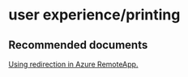 <properties
	pageTitle="user experience/printing"
	description="user experience/printing"
	service="microsoft.remoteapp"
	resource=""
	authors="aashu"
	displayOrder=""
	selfHelpType="generic"
	supportTopicIds="32335852"
	resourceTags=""
	productPesIds="15540"
	cloudEnvironments="public"
	articleId="a454069d-241e-43d9-a283-77b9b08d87e0"
/>

# user experience/printing

## **Recommended documents**
[Using redirection in Azure RemoteApp.](https://azure.microsoft.com/documentation/articles/remoteapp-redirection/)
